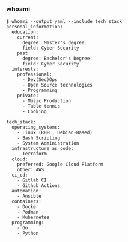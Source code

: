 <!--
**tomek-skrond/tomek-skrond** is a ✨ _special_ ✨ repository because its `README.md` (this file) appears on your GitHub profile.

Here are some ideas to get you started:

- 🔭 I’m currently working on ...
- 🌱 I’m currently learning ...
- 👯 I’m looking to collaborate on ...
- 🤔 I’m looking for help with ...
- 💬 Ask me about ...
- 📫 How to reach me: ...
- 😄 Pronouns: ...
- ⚡ Fun fact: ...
-->
### whoami
```
$ whoami --output yaml --include tech_stack
personal_information:
  education:
    current:
      degree: Master's degree
      field: Cyber Security
    past:
      degree: Bachelor's Degree
      field: Cyber Security
  interests:
    professional:
      - Dev(Sec)Ops
      - Open Source technologies
      - Programming
    private:
      - Music Production
      - Table tennis
      - Cooking

tech_stack:
  operating_systems:
    - Linux (RHEL, Debian-Based)
    - Bash Scripting
    - System Administration
  infrastructure_as_code:
    - Terraform
  cloud:
    preferred: Google Cloud Platform
    other: AWS
  ci_cd:
    - Gitlab CI
    - Github Actions
  automation:
    - Ansible
  containers:
    - Docker
    - Podman
    - Kubernetes
  programming:
    - Go
    - Python
```
